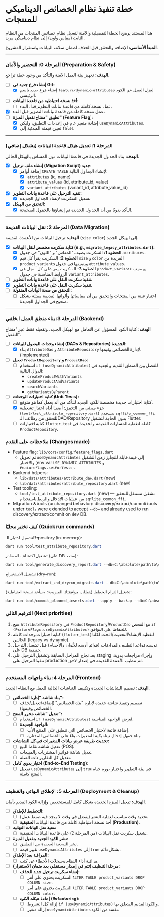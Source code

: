 # خطة تنفيذ نظام الخصائص الديناميكي للمنتجات

هذا المستند يوضح الخطة التفصيلية والآمنة لتعديل نظام خصائص المنتجات من النظام الثابت (مقاس ولون) إلى نظام ديناميكي مرن.

**المبدأ الأساسي:** الإضافة والتحقق قبل الحذف لضمان سلامة البيانات واستقرار المشروع.

---

### المرحلة 0: التحضير والأمان (Preparation & Safety)

**الهدف:** تجهيز بيئة العمل الآمنة والتأكد من وجود خطة تراجع.

- [ ] **إنشاء فرع جديد في Git:**
  - [x] إنشاء فرع جديد باسم `feature/dynamic-attributes` لعزل العمل عن الكود الرئيسي.
- [ ] **أخذ نسخة احتياطية من قاعدة البيانات:**
  - [ ] عمل نسخة كاملة من قاعدة بيانات التطوير قبل البدء.
- [x] عمل نسخة كاملة من قاعدة بيانات التطوير قبل البدء.
- [ ] **تطبيق "مفتاح تفعيل الميزة" (Feature Flag):**
  - [x] إضافة متغير عام في إعدادات التطبيق، وليكن `useDynamicAttributes`.
  - [x] تعيين قيمته المبدئية إلى `false`.

---

### المرحلة 1: تعديل هيكل قاعدة البيانات (بشكل إضافي)

**الهدف:** بناء الجداول الجديدة في قاعدة البيانات دون المساس بالهيكل الحالي.

- [x] **إنشاء ملف ترحيل (Migration Script) جديد:**
  - [x] إضافة أوامر `CREATE TABLE` لإنشاء الجداول التالية:
    - [x] `attributes` (id, name)
    - [x] `attribute_values` (id, attribute_id, value)
    - [x] `variant_attributes` (variant_id, attribute_value_id)
- [x] **تنفيذ الترحيل على قاعدة بيانات التطوير:**
  - [x] تشغيل السكربت لإنشاء الجداول الجديدة.
- [x] **التحقق من الهيكل:**
  - [x] التأكد يدويًا من أن الجداول الجديدة تم إنشاؤها بالحقول الصحيحة.

---

### المرحلة 2: نقل البيانات القديمة (Data Migration)

**الهدف:** ترحيل البيانات من الأعمدة القديمة (`size`, `color`) إلى الهيكل الجديد.

- [x] **كتابة سكربت مخصص لنقل البيانات (e.g., `migrate_legacy_attributes.dart`):**
  - [x] **الخطوة 1:** السكربت يضيف "المقاس" و "اللون" في جدول `attributes`.
  - [x] **الخطوة 2:** السكربت يقرأ كل قيم `size` و `color` الفريدة من `product_variants` ويضيفها في جدول `attribute_values`.
  - [x] **الخطوة 3:** السكربت يمر على كل سجل في `product_variants` ويضيف الروابط المناسبة في جدول `variant_attributes`.
- [ ] **تنفيذ سكربت النقل على قاعدة بيانات التطوير.**
- [x] **تنفيذ سكربت النقل على قاعدة بيانات التطوير.**
- [ ] **التحقق من صحة البيانات المنقولة:**
  - [ ] اختيار عينة من المنتجات والتحقق من أن مقاساتها وألوانها القديمة ممثلة بشكل صحيح في الجداول الجديدة.

---

### المرحلة 3: بناء منطق العمل الخلفي (Backend)

**الهدف:** كتابة الكود المسؤول عن التعامل مع الهيكل الجديد، وتفعيله فقط عبر "مفتاح التفعيل".

- [ ] **إنشاء وحدات الوصول للبيانات (DAOs & Repositories) الجديدة:**
  - [x] بناء `AttributeDao` و `AttributeRepository` لإدارة الخصائص وقيمها. (implemented)
- [ ] **تعديل `ProductRepository` و `ProductDao`:**
  - [ ] استخدام `if (useDynamicAttributes)` للفصل بين المنطق القديم والجديد في الدوال التالية:
    - `createProductWithVariants`
    - `updateProductAndVariants`
    - `searchVariants`
    - `getVariantsByParent`
- [ ] **كتابة اختبارات الوحدات (Unit Tests):**
  - [ ] كتابة اختبارات جديدة مخصصة للكود الجديد للتأكد من أنه يعمل كما هو متوقع.
  - [x] جزء مبدئي من التحقق: أضفنا أداة اختبار تشغيلية (`tool/test_attribute_repository.dart`) تستخدم `sqflite_common_ffi` للتحقق من وظائف الـDAO/Repository بدون الحاجة لتشغيل Flutter.
  - [ ] كتابة اختبارات `flutter_test` كاملة لتغطية المسارات القديمة والجديدة في `ProductRepository`.

### ملاحظات على التقدم (Changes made)

- Feature flag: `lib/core/config/feature_flags.dart`
  - تم تحويل `useDynamicAttributes` إلى قيمة قابلة للتجاوز زمن التشغيل والاختبار (env var `USE_DYNAMIC_ATTRIBUTES` و `FeatureFlags.setForTests`).
- Backend helpers:
  - `lib/data/attributes/attribute_dao.dart` (new)
  - `lib/data/attributes/attribute_repository.dart` (new)
- Test tooling:
  - `tool/test_attribute_repository.dart` (new) — تشغيل مستقل للتحقق من عمليات الإدخال والربط باستخدام `sqflite_common_ffi`.
- Migration & tools (unchanged behavior): discovery/extract/commit tools under `tool/` were extended to accept `--db=` and already used to run discovery/extract/commit on dev DB.

### كيف تختبر محليًا (Quick run commands)

تشغيل اختبار الـRepository (in-memory):

```powershell
dart run tool/test_attribute_repository.dart
```

تشغيل اكتشاف المصادر (على DB محدد):

```powershell
dart run tool/generate_discovery_report.dart --db=C:\absolute\path\to\clothes_pos.db
```

تشغيل الاستخراج (dry-run):

```powershell
dart run tool/extract_and_dryrun_migrate.dart --db=C:\absolute\path\to\clothes_pos.db
```

تشغيل التزام الخطط (يتطلب موافقتك الصريحة؛ سيأخذ نسخة احتياطية):

```powershell
dart run tool/commit_planned_inserts.dart --apply --backup --db=C:\absolute\path\to\clothes_pos.db
```

### الترقيم التالي (Next priorities)

1. دمج `AttributeRepository` في `ProductRepository`/`ProductDao` مع الفحص `if (FeatureFlags.useDynamicAttributes)` للحفاظ على التوافق.
2. كتابة اختبارات وحدات كاملة (`flutter_test`) لتغطية الإنشاء/التحديث/البحث لكلتا الحالتين (legacy vs dynamic).
3. توسيع قواعد التطبيع والمرادفات (قوائم أوسع للألوان والأحجام) قبل تشغيل الترحيل على DB حقيقية.
4. بعد نجاح المراحل السابقة وتشغيل الترحيل على staging وإجراء مراجعات يدوية، تنفيذ الترحيل على production ثم تنظيف الأعمدة القديمة في إصدار لاحق.

---

### المرحلة 4: بناء واجهات المستخدم (Frontend)

**الهدف:** تصميم الشاشات الجديدة وتكييف الشاشات الحالية للعمل مع النظام الجديد.

- [ ] **بناء شاشة "إدارة الخصائص":**
  - [ ] تصميم وتنفيذ شاشة جديدة لإدارة "بنك الخصائص" (إضافة/تعديل/حذف الخصائص وقيمها).
- [ ] **تعديل "شاشة محرر المنتج":**
  - [ ] استخدام `if (useDynamicAttributes)` لعرض الواجهة المناسبة.
  - [ ] **الواجهة الجديدة:**
    - [ ] إضافة قائمة لاختيار الخصائص التي تنطبق على المنتج الأب.
    - [ ] بناء حقول إدخال ديناميكية للمتغيرات بناءً على الخصائص المختارة.
- [ ] **تحديث طريقة عرض بيانات المتغيرات في كل الشاشات:**
  - [ ] تعديل شاشة نقاط البيع (POS).
  - [ ] تعديل شاشة فواتير المشتريات والمبيعات.
  - [ ] تعديل كل التقارير ذات الصلة.
- [ ] **اختبار يدوي كامل (End-to-End Testing):**
  - [ ] تفعيل `useDynamicAttributes` إلى `true` في بيئة التطوير واختبار دورة حياة المنتج كاملة.

---

### المرحلة 5: الإطلاق النهائي والتنظيف (Deployment & Cleanup)

**الهدف:** تفعيل الميزة الجديدة بشكل كامل للمستخدمين وإزالة الكود القديم بأمان.

- [ ] **التخطيط للإطلاق:**
  - [ ] تحديد وقت مناسب لعملية النشر (يفضل في وقت لا يوجد فيه ضغط عمل).
  - [ ] أخذ نسخة احتياطية كاملة من قاعدة البيانات **الحقيقية (Production)**.
- [ ] **تنفيذ نقل البيانات النهائية:**
  - [ ] تشغيل سكربت نقل البيانات (من المرحلة 2) على قاعدة البيانات الحقيقية.
- [ ] **نشر الكود الجديد وتفعيل الميزة:**
  - [ ] نشر النسخة الجديدة من التطبيق.
  - [ ] تغيير قيمة `useDynamicAttributes` إلى `true` بشكل دائم.
- [ ] **المراقبة بعد الإطلاق:**
  - [ ] مراقبة أداء النظام وسجلات الأخطاء عن كثب.
- [ ] **مرحلة التنظيف (تتم في إصدار مستقبلي بعد ضمان الاستقرار):**
  - [ ] **إنشاء سكربت ترحيل جديد للحذف:**
    - [ ] السكربت يحتوي على أمر `ALTER TABLE product_variants DROP COLUMN size`.
    - [ ] السكربت يحتوي على أمر `ALTER TABLE product_variants DROP COLUMN color`.
  - [ ] **إعادة هيكلة الكود (Refactoring):**
    - [ ] إزالة كل الشروط `if (useDynamicAttributes)` والكود القديم المتعلق بها.
    - [ ] إزالة متغير `useDynamicAttributes` نفسه من الكود.
